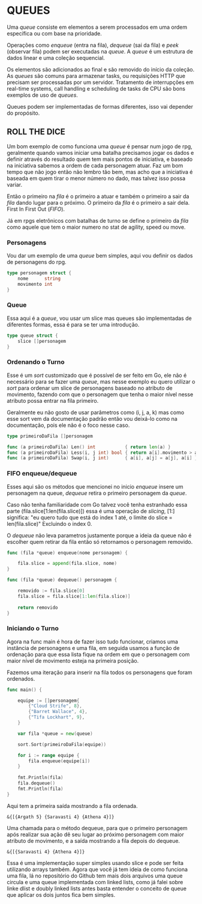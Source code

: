 # QUEUES

Uma *queue* consiste em elementos a serem processados em uma ordem específica ou com base na prioridade. 

Operações como _enqueue_ (entra na fila), _dequeue_  (sai da fila) e _peek_ (observar fila) podem ser executadas na *queue*. 
A *queue* é um estrutura de dados linear e uma coleção sequencial. 

Os elementos são adicionados ao final e são removido do início da coleção. As *queues* são comuns para armazenar tasks, ou requisições HTTP que precisam ser processadas por um servidor.
Tratamento de interrupções em real-time systems, call handling e scheduling de tasks de CPU
são bons exemplos de uso de *queues*.

Queues podem ser implementadas de formas diferentes, isso vai depender do propósito.


## ROLL THE DICE

Um bom exemplo de como funciona uma *queue* é pensar num jogo de rpg, geralmente quando vamos iniciar uma batalha precisamos jogar os dados e definir através do resultado quem tem mais pontos de iniciativa, e baseado na iniciativa sabemos a ordem de cada personagem atuar.
Faz um bom tempo que não jogo então não lembro tão bem, mas acho que a iniciativa é baseada em quem tirar o menor número no dado, mas talvez isso possa variar.

Então o primeiro na *fila* é o primeiro a atuar e também o primeiro a sair da *fila* dando lugar para o próximo. O primeiro da *fila* é o primeiro a sair dela. First In First Out (_FIFO_).

Já em rpgs eletrônicos com batalhas de turno se define o primeiro da *fila* como aquele que tem o maior numero no stat de agility, speed ou move.

### Personagens

Vou dar um exemplo de uma *queue* bem simples, aqui vou definir os dados de personagens do rpg.

```go
type personagem struct {
	nome      string
	movimento int
}
```
### Queue

Essa aqui é a *queue*, vou usar um slice mas queues são implementadas de diferentes formas, essa é para se ter uma introdução.

```go
type queue struct {
	slice []personagem
}
```
### Ordenando o Turno

Esse é um *sort* customizado que é possível de ser feito em Go, ele não é necessário para se fazer uma *queue*, mas nesse exemplo eu quero utilizar o *sort* para ordenar um slice de personagens baseado no atributo de movimento, fazendo com que o personagem que tenha o maior nível nesse atributo possa entrar na fila primeiro.

Geralmente eu não gosto de usar parâmetros como (i, j, a, k) mas como esse sort vem da documentação padrão então vou deixá-lo como na documentação, pois ele não é o foco nesse caso.
 
```go
type primeiroDaFila []personagem

func (a primeiroDaFila) Len() int           { return len(a) }
func (a primeiroDaFila) Less(i, j int) bool { return a[i].movimento > a[j].movimento }
func (a primeiroDaFila) Swap(i, j int)      { a[i], a[j] = a[j], a[i] }
```

### FIFO enqueue/dequeue

Esses aqui são os métodos que mencionei no inicio *enqueue* insere um personagem na queue, *dequeue* retira o primeiro personagem da *queue*. 

Caso não tenha familiaridade com Go talvez você tenha estranhado essa parte (fila.slice[1:len(fila.slice)]) essa é uma operação de _slicing_, [1:] significa: "eu quero tudo que está do index 1 até, o limite do slice = len(fila.slice)" Excluindo o index 0.

O *dequeue* não leva parametros justamente porque a ideia da queue não é escolher quem retirar da fila então só retornamos o personagem removido.

```go
func (fila *queue) enqueue(nome personagem) {

	fila.slice = append(fila.slice, nome)
}

func (fila *queue) dequeue() personagem {

	removido := fila.slice[0]
    fila.slice = fila.slice[1:len(fila.slice)]
    
	return removido
}
```

### Iniciando o Turno

Agora na func main é hora de fazer isso tudo funcionar, criamos uma instância de personagens e uma fila, em seguida usamos a função de ordenação para que essa lista fique na ordem em que o personagem com maior nível de movimento esteja na primeira posição.

Fazemos uma iteração para inserir na fila todos os personagens que foram ordenados.


```go
func main() {

	equipe := []personagem{
		{"Cloud Strife", 8},
		{"Barret Wallace", 4},
		{"Tifa Lockhart", 9},
	}

	var fila *queue = new(queue)

	sort.Sort(primeiroDaFila(equipe))

	for i := range equipe {
		fila.enqueue(equipe[i])
    }
    
	fmt.Println(fila)
	fila.dequeue()
	fmt.Println(fila)
}
```

Aqui tem a primeira saída mostrando a fila ordenada. 

```text
&{[{Argath 5} {Saravasti 4} {Athena 4}]}
```

Uma chamada para o método dequeue, para que o primeiro personagem após realizar sua ação dê seu lugar ao próximo personagem com maior atributo de movimento, e a saída mostrando a fila depois do dequeue.

```text
&{[{Saravasti 4} {Athena 4}]}
```
Essa é uma implementação super simples usando slice e pode ser feita utilizando arrays também. Agora que você já tem ideia de como funciona uma fila, lá no repositório do Github tem mais dois arquivos uma queue circula e uma queue implementada com linked lists, como já falei sobre linke dlist e doubly linked lists antes basta entender o conceito de queue que aplicar os dois juntos fica bem simples.
